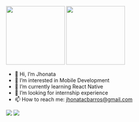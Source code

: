 
  <div align-items:center>
  <img height="160em" src="https://github-readme-stats.vercel.app/api?username=e-astwind&show_icons=true&theme=dracula&include_all_commits=true&count_private=true"/>
  <img height="160em" src="https://github-readme-stats.vercel.app/api/top-langs/?username=e-astwind&layout=compact&langs_count=7&theme=dracula"/>
  </div>

- 👋 Hi, I’m Jhonata
- 👀 I’m interested in Mobile Development
- 🌱 I’m currently learning React Native
- 💞️ I’m looking for internship experience
- 📫 How to reach me: jhonatacbarros@gmail.com

<div> 
  
 
 
  <a href = "mailto:jhonatacbarros@gmail.com"><img src="https://img.shields.io/badge/-Gmail-%23333?style=for-the-badge&logo=gmail&logoColor=white" target="_blank"></a>
  <a href="https://www.linkedin.com/in/jhonatac-barros/" target="_blank"><img src="https://img.shields.io/badge/-LinkedIn-%230077B5?style=for-the-badge&logo=linkedin&logoColor=white" target="_blank"></a> 
 
  
 
</div>
